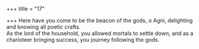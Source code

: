 +++
title = "17"

+++
Here have you come to be the beacon of the gods, o Agni, delighting  and knowing all poetic crafts.  
As the lord of the household, you allowed mortals to settle down, and  as a charioteer bringing success, you journey following the gods.  